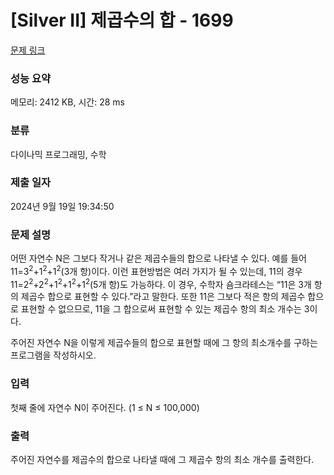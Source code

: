 # [Silver II] 제곱수의 합 - 1699 

[문제 링크](https://www.acmicpc.net/problem/1699) 

### 성능 요약

메모리: 2412 KB, 시간: 28 ms

### 분류

다이나믹 프로그래밍, 수학

### 제출 일자

2024년 9월 19일 19:34:50

### 문제 설명

<p>어떤 자연수 N은 그보다 작거나 같은 제곱수들의 합으로 나타낼 수 있다. 예를 들어 11=3<sup>2</sup>+1<sup>2</sup>+1<sup>2</sup>(3개 항)이다. 이런 표현방법은 여러 가지가 될 수 있는데, 11의 경우 11=2<sup>2</sup>+2<sup>2</sup>+1<sup>2</sup>+1<sup>2</sup>+1<sup>2</sup>(5개 항)도 가능하다. 이 경우, 수학자 숌크라테스는 “11은 3개 항의 제곱수 합으로 표현할 수 있다.”라고 말한다. 또한 11은 그보다 적은 항의 제곱수 합으로 표현할 수 없으므로, 11을 그 합으로써 표현할 수 있는 제곱수 항의 최소 개수는 3이다.</p>

<p>주어진 자연수 N을 이렇게 제곱수들의 합으로 표현할 때에 그 항의 최소개수를 구하는 프로그램을 작성하시오.</p>

### 입력 

 <p>첫째 줄에 자연수 N이 주어진다. (1 ≤ N ≤ 100,000)</p>

### 출력 

 <p>주어진 자연수를 제곱수의 합으로 나타낼 때에 그 제곱수 항의 최소 개수를 출력한다.</p>

